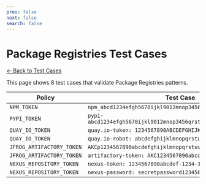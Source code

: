 ```yaml
---
prev: false
next: false
search: false
---
```


# Package Registries Test Cases

[← Back to Test Cases](/api/test-cases)

This page shows 8 test cases that validate Package Registries patterns.

| Policy | Test Case |
|--------|-----------|
| `NPM_TOKEN` | `npm_abcd1234efgh5678ijkl9012mnop3456qrst` |
| `PYPI_TOKEN` | `pypi-abcd1234efgh5678ijkl9012mnop3456qrstuvwx7890yzab1234cdef567` |
| `QUAY_IO_TOKEN` | `quay.io-token: 1234567890ABCDEFGHIJKLMNOPQRSTUVWXYZ123456` |
| `QUAY_IO_TOKEN` | `quay.io-robot: abcdefghijklmnopqrstuvwxyz1234567890ABCD` |
| `JFROG_ARTIFACTORY_TOKEN` | `AKCp1234567890abcdefghijklmnopqrstuvwxyz` |
| `JFROG_ARTIFACTORY_TOKEN` | `artifactory-token: AKC1234567890abcdef` |
| `NEXUS_REPOSITORY_TOKEN` | `nexus-token: 1234567890abcdef-1234-1234-1234` |
| `NEXUS_REPOSITORY_TOKEN` | `nexus-password: secretpassword123456` |
